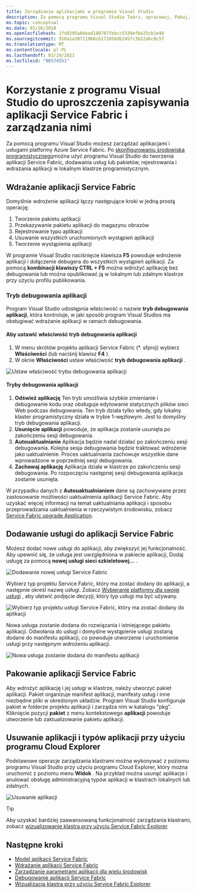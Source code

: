 ```yaml
---
title: Zarządzanie aplikacjami w programie Visual Studio
description: Za pomocą programu Visual Studio Twórz, opracowuj, Pakuj, wdrażaj i Debuguj aplikacje i usługi platformy Azure Service Fabric.
ms.topic: conceptual
ms.date: 03/26/2018
ms.openlocfilehash: 1fd9295a0dead180767febcc5339ef0a25cb1e48
ms.sourcegitcommit: 910a1a38711966cb171050db245fc3b22abc8c5f
ms.translationtype: MT
ms.contentlocale: pl-PL
ms.lasthandoff: 03/19/2021
ms.locfileid: "96574551"
---
```

# <a name="use-visual-studio-to-simplify-writing-and-managing-your-service-fabric-applications"></a>Korzystanie z programu Visual Studio do uproszczenia zapisywania aplikacji Service Fabric i zarządzania nimi
Za pomocą programu Visual Studio możesz zarządzać aplikacjami i usługami platformy Azure Service Fabric. Po [skonfigurowaniu środowiska programistycznego](service-fabric-get-started.md)można użyć programu Visual Studio do tworzenia aplikacji Service Fabric, dodawania usług lub pakietów, rejestrowania i wdrażania aplikacji w lokalnym klastrze programistycznym.

## <a name="deploy-your-service-fabric-application"></a>Wdrażanie aplikacji Service Fabric
Domyślnie wdrożenie aplikacji łączy następujące kroki w jedną prostą operację:

1. Tworzenie pakietu aplikacji
2. Przekazywanie pakietu aplikacji do magazynu obrazów
3. Rejestrowanie typu aplikacji
4. Usuwanie wszystkich uruchomionych wystąpień aplikacji
5. Tworzenie wystąpienia aplikacji

W programie Visual Studio naciśnięcie klawisza **F5** powoduje wdrożenie aplikacji i dołączenie debugera do wszystkich wystąpień aplikacji. Za pomocą **kombinacji klawiszy CTRL + F5** można wdrożyć aplikację bez debugowania lub można opublikować ją w lokalnym lub zdalnym klastrze przy użyciu profilu publikowania.

### <a name="application-debug-mode"></a>Tryb debugowania aplikacji
Program Visual Studio udostępnia właściwość o nazwie **tryb debugowania aplikacji**, która kontroluje, w jaki sposób program Visual Studios ma obsługiwać wdrażanie aplikacji w ramach debugowania.

#### <a name="to-set-the-application-debug-mode-property"></a>Aby ustawić właściwość tryb debugowania aplikacji
1. W menu skrótów projektu aplikacji Service Fabric (*. sfproj) wybierz **Właściwości** (lub naciśnij klawisz **F4** ).
2. W oknie **Właściwości** ustaw właściwość **tryb debugowania aplikacji** .

![Ustaw właściwość trybu debugowania aplikacji][debugmodeproperty]

#### <a name="application-debug-modes"></a>Tryby debugowania aplikacji

1. **Odśwież aplikację** Ten tryb umożliwia szybkie zmienianie i debugowanie kodu oraz obsługuje edytowanie statycznych plików sieci Web podczas debugowania. Ten tryb działa tylko wtedy, gdy lokalny klaster programistyczny działa w trybie 1-węzłowym. Jest to domyślny tryb debugowania aplikacji.
2. **Usunięcie aplikacji** powoduje, że aplikacja zostanie usunięta po zakończeniu sesji debugowania.
3. **Autouaktualnianie** Aplikacja będzie nadal działać po zakończeniu sesji debugowania. Kolejna sesja debugowania będzie traktować wdrożenie jako uaktualnienie. Proces uaktualniania zachowuje wszystkie dane wprowadzone w poprzedniej sesji debugowania.
4. **Zachowaj aplikację** Aplikacja działa w klastrze po zakończeniu sesji debugowania. Po rozpoczęciu następnej sesji debugowania aplikacja zostanie usunięta.

W przypadku danych z **Autouaktualnianiem** dane są zachowywane przez zastosowanie możliwości uaktualnienia aplikacji Service Fabric. Aby uzyskać więcej informacji na temat uaktualniania aplikacji i sposobu przeprowadzania uaktualnienia w rzeczywistym środowisku, zobacz [Service Fabric upgrade Application](service-fabric-application-upgrade.md).

## <a name="add-a-service-to-your-service-fabric-application"></a>Dodawanie usługi do aplikacji Service Fabric
Możesz dodać nowe usługi do aplikacji, aby zwiększyć jej funkcjonalność. Aby upewnić się, że usługa jest uwzględniona w pakiecie aplikacji, Dodaj usługę za pomocą **nowej usługi sieci szkieletowej...** .

![Dodawanie nowej usługi Service Fabric][newservice]

Wybierz typ projektu Service Fabric, który ma zostać dodany do aplikacji, a następnie określ nazwę usługi.  Zobacz [Wybieranie platformy dla swojej usługi](service-fabric-choose-framework.md) , aby ułatwić podjęcie decyzji, który typ usługi ma być używany.

![Wybierz typ projektu usługi Service Fabric, który ma zostać dodany do aplikacji][addserviceproject]

Nowa usługa zostanie dodana do rozwiązania i istniejącego pakietu aplikacji. Odwołania do usługi i domyślne wystąpienie usługi zostaną dodane do manifestu aplikacji, co powoduje utworzenie i uruchomienie usługi przy następnym wdrożeniu aplikacji.

![Nowa usługa zostanie dodana do manifestu aplikacji][newserviceapplicationmanifest]

## <a name="package-your-service-fabric-application"></a>Pakowanie aplikacji Service Fabric
Aby wdrożyć aplikację i jej usługi w klastrze, należy utworzyć pakiet aplikacji.  Pakiet organizuje manifest aplikacji, manifesty usług i inne niezbędne pliki w określonym układzie.  Program Visual Studio konfiguruje pakiet w folderze projektu aplikacji i zarządza nim w katalogu "pkg".  Kliknięcie pozycji **pakiet** z menu kontekstowego **aplikacji** powoduje utworzenie lub zaktualizowanie pakietu aplikacji.

## <a name="remove-applications-and-application-types-using-cloud-explorer"></a>Usuwanie aplikacji i typów aplikacji przy użyciu programu Cloud Explorer
Podstawowe operacje zarządzania klastrami można wykonywać z poziomu programu Visual Studio przy użyciu programu Cloud Explorer, który można uruchomić z poziomu menu **Widok** . Na przykład można usunąć aplikacje i anulować obsługę administracyjną typów aplikacji w klastrach lokalnych lub zdalnych.

![Usuwanie aplikacji][removeapplication]

> [!TIP]
> Aby uzyskać bardziej zaawansowaną funkcjonalność zarządzania klastrami, zobacz [wizualizowanie klastra przy użyciu Service Fabric Explorer](service-fabric-visualizing-your-cluster.md).
>
>

<!--Every topic should have next steps and links to the next logical set of content to keep the customer engaged-->
## <a name="next-steps"></a>Następne kroki
* [Model aplikacji Service Fabric](service-fabric-application-model.md)
* [Wdrażanie aplikacji Service Fabric](service-fabric-deploy-remove-applications.md)
* [Zarządzanie parametrami aplikacji dla wielu środowisk](service-fabric-manage-multiple-environment-app-configuration.md)
* [Debugowanie aplikacji Service Fabric](service-fabric-debugging-your-application.md)
* [Wizualizacja klastra przy użyciu Service Fabric Explorer](service-fabric-visualizing-your-cluster.md)

<!--Image references-->
[addserviceproject]:./media/service-fabric-manage-application-in-visual-studio/addserviceproject.png
[manageservicefabric]: ./media/service-fabric-manage-application-in-visual-studio/manageservicefabric.png
[newservice]:./media/service-fabric-manage-application-in-visual-studio/newservice.png
[newserviceapplicationmanifest]:./media/service-fabric-manage-application-in-visual-studio/newserviceapplicationmanifest.png
[debugmodeproperty]:./media/service-fabric-manage-application-in-visual-studio/debugmodeproperty.png
[removeapplication]:./media/service-fabric-manage-application-in-visual-studio/removeapplication.png
